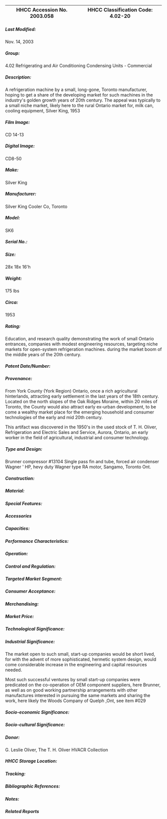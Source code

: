 | **HHCC Accession No. 2003.058** |**HHCC Classification Code:  4.02-20**|
| ----------- | ----------- |

##### Last Modified:
Nov. 14, 2003

##### Group:
4.02 Refrigerating and Air Conditioning Condensing Units - Commercial

##### Description:
A refrigeration machine by a small, long-gone, Toronto manufacturer, hoping to get a share of the developing market for such machines in the industry's golden growth years of 20th century. The appeal was typically to a small niche market, likely here to the rural Ontario market for, milk can, cooling equipment, Silver King, 1953

##### Film Image:
CD 14-13

##### Digital Image:
CD8-50

##### Make:
Silver King

##### Manufacturer:
Silver King Cooler Co, Toronto

##### Model:
SK6

##### Serial No.:


##### Size:
28x 18x 16'h

##### Weight:
175 lbs

##### Circa:
1953

##### Rating:
Education, and research quality demonstrating the work of small Ontario entrances, companies with modest engineering resources, targeting niche markets for open-system refrigeration machines. during the market boom of the middle years of the 20th century.

##### Patent Date/Number:


##### Provenance:
From York County (York Region) Ontario, once a rich agricultural hinterlands, attracting early settlement in the last years of the 18th century. Located on the north slopes of the Oak Ridges Moraine, within 20 miles of Toronto, the County would also attract early ex-urban development, to be come a wealthy market place for the emerging household and consumer technologies of the early and mid 20th century. 

This artifact was discovered in the 1950's in the used stock of T. H. Oliver, Refrigeration and Electric Sales and Service, Aurora, Ontario, an early worker in the field of agricultural, industrial and consumer technology.

##### Type and Design:
Brunner compressor #13104
Single pass fin and tube, forced air condenser
Wagner ' HP, hevy duty Wagner type RA motor, Sangamo, Toronto Ont.

##### Construction:


##### Material:


##### Special Features:


##### Accessories


##### Capacities:


##### Performance Characteristics:


##### Operation:


##### Control and Regulation:


##### Targeted Market Segment:


##### Consumer Acceptance:


##### Merchandising:


##### Market Price:


##### Technological Significance:


##### Industrial Significance:
The market open to such small, start-up companies would be short lived, for with the advent of more sophisticated, hermetic system design, would come considerable increase in the engineering and capital resources needed.

Most such successful ventures by small start-up companies were predicated on the co-operation of OEM component suppliers, here Brunner, as well as on good working partnership arrangements with other manufactures interested in pursuing the same markets and sharing the work, here likely the Woods Company of Quelph ,Ont, see item #029

##### Socio-economic Significance:


##### Socio-cultural Significance:


##### Donor:
G. Leslie Oliver, The T. H. Oliver HVACR Collection

##### HHCC Storage Location:


##### Tracking:


##### Bibliographic References:


##### Notes:


##### Related Reports

